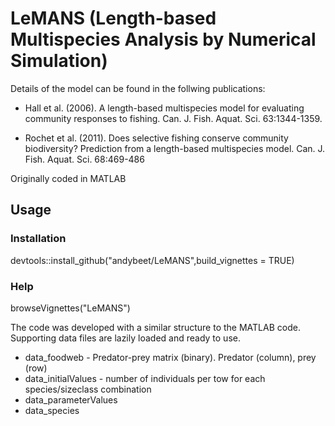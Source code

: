 # LeMANS (Length-based Multispecies Analysis by Numerical Simulation)

Details of the model can be found in the follwing publications:

* Hall et al. (2006). A length-based multispecies model for evaluating community responses to fishing. Can. J. Fish. Aquat. Sci. 63:1344-1359.

* Rochet et al. (2011). Does selective fishing conserve community biodiversity? Prediction from a length-based multispecies model. Can. J. Fish. Aquat. Sci. 68:469-486

Originally coded in MATLAB

## Usage

### Installation

devtools::install_github("andybeet/LeMANS",build_vignettes = TRUE)

### Help

browseVignettes("LeMANS")

The code was developed with a similar structure to the MATLAB code. Supporting data files are lazily loaded and ready to use.

* data_foodweb  - Predator-prey matrix (binary). Predator (column), prey (row)
* data_initialValues  - number of individuals per tow for each species/sizeclass combination
* data_parameterValues
* data_species
